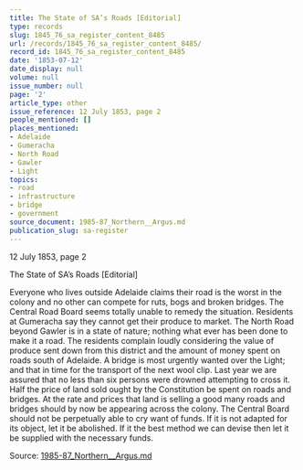```yaml
---
title: The State of SA’s Roads [Editorial]
type: records
slug: 1845_76_sa_register_content_8485
url: /records/1845_76_sa_register_content_8485/
record_id: 1845_76_sa_register_content_8485
date: '1853-07-12'
date_display: null
volume: null
issue_number: null
page: '2'
article_type: other
issue_reference: 12 July 1853, page 2
people_mentioned: []
places_mentioned:
- Adelaide
- Gumeracha
- North Road
- Gawler
- Light
topics:
- road
- infrastructure
- bridge
- government
source_document: 1985-87_Northern__Argus.md
publication_slug: sa-register
---
```


12 July 1853, page 2

The State of SA’s Roads [Editorial]

Everyone who lives outside Adelaide claims their road is the worst in the colony and no other can compete for ruts, bogs and broken bridges.  The Central Road Board seems totally unable to remedy the situation.  Residents at Gumeracha say they cannot get their produce to market.  The North Road beyond Gawler is in a state of nature; nothing what ever has been done to make it a road.  The residents complain loudly considering the value of produce sent down from this district and the amount of money spent on roads south of Adelaide.  A bridge is most urgently wanted over the Light; and that in time for the transport of the next wool clip.  Last year we are assured that no less than six persons were drowned attempting to cross it.  Half the price of land sold ought by the Constitution be spent on roads and bridges.  At the rate and prices that land is selling a good many roads and bridges should by now be appearing across the colony.  The Central Board should not be perpetually able to cry want of funds.  If it is not adapted for its object, let it be abolished.  If it the best method we can devise then let it be supplied with the necessary funds.

Source: [1985-87_Northern__Argus.md](/downloads/markdown/1985-87_Northern__Argus.md)
